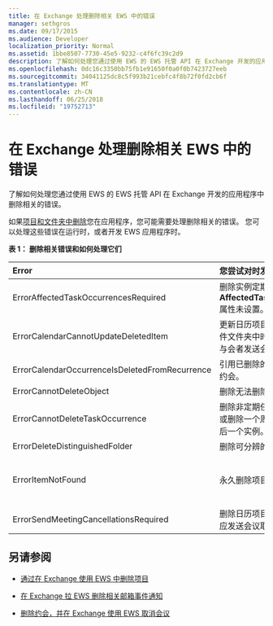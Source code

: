 ```yaml
---
title: 在 Exchange 处理删除相关 EWS 中的错误
manager: sethgros
ms.date: 09/17/2015
ms.audience: Developer
localization_priority: Normal
ms.assetid: 1bbe8507-7730-45e5-9232-c4f6fc39c2d9
description: 了解如何处理您通过使用 EWS 的 EWS 托管 API 在 Exchange 开发的应用程序中删除相关的错误。
ms.openlocfilehash: 0dc16c3350bb75fb1e91650f0a0f0b7423727eeb
ms.sourcegitcommit: 34041125dc8c5f993b21cebfc4f8b72f0fd2cb6f
ms.translationtype: MT
ms.contentlocale: zh-CN
ms.lasthandoff: 06/25/2018
ms.locfileid: "19752713"
---
```

# <a name="handling-deletion-related-errors-in-ews-in-exchange"></a>在 Exchange 处理删除相关 EWS 中的错误

了解如何处理您通过使用 EWS 的 EWS 托管 API 在 Exchange 开发的应用程序中删除相关的错误。
  
如果[项目和文件夹中删除](deleting-items-by-using-ews-in-exchange.md)您在应用程序，您可能需要处理删除相关的错误。 您可以处理这些错误在运行时，或者开发 EWS 应用程序时。
  
**表 1： 删除相关错误和如何处理它们**

|**Error**|**您尝试对时发生...**|**处理它的...**|
|:-----|:-----|:-----|
|ErrorAffectedTaskOccurrencesRequired  <br/> |删除实例定期任务，并**AffectedTaskOccurrence**属性未设置。  <br/> |设置**AffectedTaskOccurrence**属性，并删除重试。  <br/> |
|ErrorCalendarCannotUpdateDeletedItem  <br/> |更新日历项目位于已删除邮件文件夹中时更新将导致向与会者发送会议邀请。  <br/> |取消更新或将日历项目移回默认日历文件夹和更新的日历项目。  <br/> |
|ErrorCalendarOccurrenceIsDeletedFromRecurrence  <br/> |引用已删除的匹配项的定期约会。  <br/> |删除已删除的匹配项的引用。  <br/> |
|ErrorCannotDeleteObject  <br/> |删除无法删除项目。  <br/> |退出尝试删除项。  <br/> |
|ErrorCannotDeleteTaskOccurrence  <br/> |删除非定期任务的匹配项，或删除一个周期性任务的最后一个实例。  <br/> |删除非定期任务或退出尝试删除一个周期性任务的最后一个实例。  <br/> |
|ErrorDeleteDistinguishedFolder  <br/> |删除可分辨的文件夹。  <br/> |指示不能删除默认文件夹。  <br/> |
|ErrorItemNotFound  <br/> |永久删除项目的访问。  <br/> |从存储区删除时，请删除项目的引用。 如果项目恢复，请确保您复原对客户端所需的引用。  <br/> |
|ErrorSendMeetingCancellationsRequired  <br/> |删除日历项目时未指定是否应发送会议取消。  <br/> |指定会议取消应或不应发送。  <br/> |
   
## <a name="see-also"></a>另请参阅


- [通过在 Exchange 使用 EWS 中删除项目](deleting-items-by-using-ews-in-exchange.md)
    
- [在 Exchange 拉 EWS 删除相关邮箱事件通知](pull-notifications-for-ews-deletion-related-mailbox-events-in-exchange.md)
    
- [删除约会，并在 Exchange 使用 EWS 取消会议](how-to-delete-appointments-and-cancel-meetings-by-using-ews-in-exchange.md)
    

